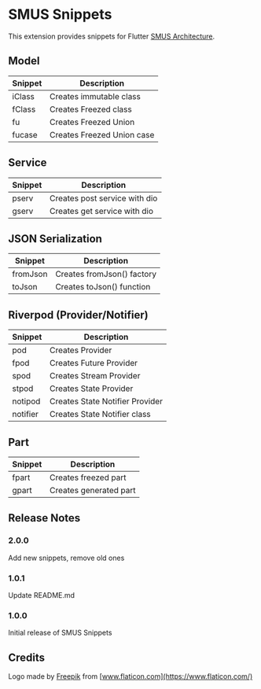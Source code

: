 # SMUS Snippets

This extension provides snippets for Flutter [SMUS Architecture](https://github.com/eli1stark/smus).

## Model

| Snippet     | Description                |
| ----------- | -------------------------- |
| iClass      | Creates immutable class    |
| fClass      | Creates Freezed class      |
| fu          | Creates Freezed Union      |
| fucase      | Creates Freezed Union case |

## Service

| Snippet     | Description                   |
| ----------- | ----------------------------- |
| pserv       | Creates post service with dio |
| gserv       | Creates get service with dio  |

## JSON Serialization

| Snippet     | Description                |
| ----------- | ---------------------------|
| fromJson    | Creates fromJson() factory |
| toJson      | Creates toJson() function  |

## Riverpod (Provider/Notifier)

| Snippet  | Description                     |
| ---------| ------------------------------- |
| pod      | Creates Provider                |
| fpod     | Creates Future Provider         |
| spod     | Creates Stream Provider         |
| stpod    | Creates State Provider          |
| notipod  | Creates State Notifier Provider |
| notifier | Creates State Notifier class    |

## Part

| Snippet     | Description            |
| ----------- | -----------------------|
| fpart       | Creates freezed part   |
| gpart       | Creates generated part |

## Release Notes

### 2.0.0

Add new snippets, remove old ones

### 1.0.1

Update README.md

### 1.0.0

Initial release of SMUS Snippets

## Credits

Logo made by [Freepik](https://www.freepik.com) from [www.flaticon.com](https://www.flaticon.com/)
